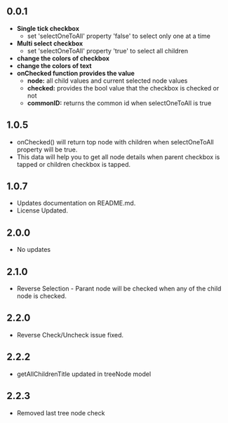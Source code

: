 ## 0.0.1

<ul>
<li><b>Single tick checkbox</b>
<ul>
    <li>set 'selectOneToAll' property 'false' to select only one at a time</li>
</ul>
</li>
<li><b>Multi select checkbox</b>
<ul>
<li>set 'selectOneToAll' property 'true' to select all children</li></ul>
</li>
<li><b>change the colors of checkbox</b></li>
<li><b>change the colors of text</b></li>
<li><b>onChecked function provides the value</b>
<ul>
<li><b>node:</b> all child values and current selected node values</li>
<li><b>checked:</b> provides the bool value that the checkbox is checked or not</li>
<li><b>commonID:</b> returns the common id when selectOneToAll is true</li>
</ul>
</li>
</ul>

## 1.0.5

<ul>
<li>onChecked() will return top node with children when selectOneToAll property will be true.</li>
<li>This data will help you to get all node details when parent checkbox is tapped or children checkbox is tapped.</li>
</ul>

## 1.0.7

<ul>
<li>Updates documentation on README.md.</li>
<li>License Updated.</li>
</ul>

## 2.0.0

<ul>
<li>No updates</li>
</ul>

## 2.1.0

<ul>
<li>Reverse Selection - Parant node will be checked when any of the child node is checked.</li>
</ul>

## 2.2.0

<ul>
<li>Reverse Check/Uncheck issue fixed.</li>
</ul>

## 2.2.2

<ul>
<li>getAllChildrenTitle updated in treeNode model</li>
</ul>

## 2.2.3

<ul>
<li>Removed last tree node check </li>
</ul>